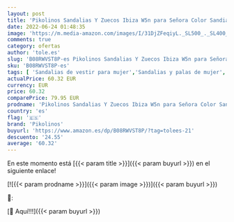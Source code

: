 ```yaml
---
layout: post
title: 'Pikolinos Sandalias Y Zuecos Ibiza W5n para Señora Color Sandia'
date: 2022-06-24 01:48:35
image: 'https://m.media-amazon.com/images/I/31DjZFeqiyL._SL500_._SL400_.jpg'
comments: true
category: ofertas
author: 'tole.es'
slug: 'B08RWVST8P-es Pikolinos Sandalias Y Zuecos Ibiza W5n para Señora Color...'
sku: 'B08RWVST8P-es'
tags: [ 'Sandalias de vestir para mujer','Sandalias y palas de mujer','Zapatos','Zapatos para mujer','Zapatos y complementos','pikolinos','zuecos','🇪🇸', ]
actualPrice: 60.32 EUR
currency: EUR
price: 60.32
comparePrice: 79.95 EUR
prodname: 'Pikolinos Sandalias Y Zuecos Ibiza W5n para Señora Color Sandia'
country: 'es'
flag: '🇪🇸'
brand: 'Pikolinos'
buyurl: 'https://www.amazon.es/dp/B08RWVST8P/?tag=tolees-21'
descuento: '24.55'
average: '60.32'
---
```


En este momento está [{{< param title >}}]({{< param buyurl >}}) en el siguiente enlace!

[![{{< param prodname >}}]({{< param image >}})]({{< param buyurl >}})

🔎:


[🛒 Aquí!!!]({{< param buyurl >}})

